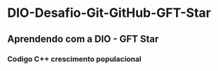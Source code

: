 # DIO-Desafio-Git-GitHub-GFT-Star
## Aprendendo com a DIO - GFT Star

### Codigo C++ crescimento populacional
